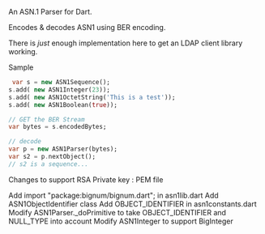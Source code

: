 An ASN.1 Parser for Dart.

Encodes & decodes ASN1 using BER encoding.

There is *just* enough implementation here to
get an LDAP client library working.


Sample

```dart
 var s = new ASN1Sequence();
s.add( new ASN1Integer(23));
s.add( new ASN1OctetString('This is a test'));
s.add( new ASN1Boolean(true));

// GET the BER Stream
var bytes = s.encodedBytes;

// decode
var p = new ASN1Parser(bytes);
var s2 = p.nextObject();
// s2 is a sequence...
```

Changes to support RSA Private key : PEM file

Add import "package:bignum/bignum.dart"; in asn1lib.dart
Add ASN1ObjectIdentifier class 
Add OBJECT_IDENTIFIER in asn1constants.dart
Modify ASN1Parser._doPrimitive to take OBJECT_IDENTIFIER and NULL_TYPE into account
Modify ASN1Integer to support BigInteger